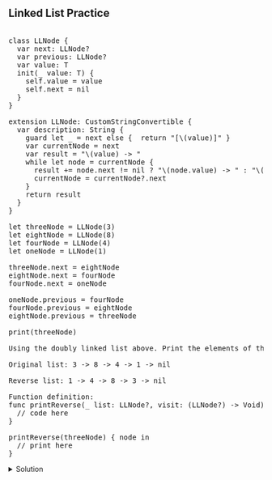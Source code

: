 ## Linked List Practice 

<pre> 
class LLNode<T> {
  var next: LLNode?
  var previous: LLNode?
  var value: T
  init(_ value: T) {
    self.value = value
    self.next = nil
  }
}

extension LLNode: CustomStringConvertible {
  var description: String {
    guard let _ = next else {  return "[\(value)]" }
    var currentNode = next
    var result = "\(value) -> "
    while let node = currentNode {
      result += node.next != nil ? "\(node.value) -> " : "\(node.value) -> nil"
      currentNode = currentNode?.next
    }
    return result
  }
}

let threeNode = LLNode(3)
let eightNode = LLNode(8)
let fourNode = LLNode(4)
let oneNode = LLNode(1)

threeNode.next = eightNode
eightNode.next = fourNode
fourNode.next = oneNode

oneNode.previous = fourNode
fourNode.previous = eightNode
eightNode.previous = threeNode

print(threeNode)

Using the doubly linked list above. Print the elements of the list in reverse. 

Original list: 3 -> 8 -> 4 -> 1 -> nil 

Reverse list: 1 -> 4 -> 8 -> 3 -> nil 

Function definition: 
func printReverse<T>(_ list: LLNode<T>?, visit: (LLNode<T>?) -> Void) {
  // code here
}

printReverse(threeNode) { node in
  // print here
}
</pre> 

<details> 
  <summary>Solution</summary> 
  
  ```swift
class LLNode<T> {
  var next: LLNode?
  var previous: LLNode?
  var value: T
  init(_ value: T) {
    self.value = value
    self.next = nil
  }
}

extension LLNode: CustomStringConvertible {
  var description: String {
    guard let _ = next else {  return "[\(value)]" }
    var currentNode = next
    var result = "\(value) -> "
    while let node = currentNode {
      result += node.next != nil ? "\(node.value) -> " : "\(node.value) -> nil"
      currentNode = currentNode?.next
    }
    return result
  }
}

func printReverse<T>(_ list: LLNode<T>?, visit: (LLNode<T>?) -> Void) {
  guard let _ = list else { return }
  printReverse(list?.next, visit: visit)
  visit(list)
}

let threeNode = LLNode(3)
let eightNode = LLNode(8)
let fourNode = LLNode(4)
let oneNode = LLNode(1)

threeNode.next = eightNode
eightNode.next = fourNode
fourNode.next = oneNode

oneNode.previous = fourNode
fourNode.previous = eightNode
eightNode.previous = threeNode

print(threeNode)

printReverse(threeNode) { node in
  if let _ = node?.previous {
    print("\(node!.value) -> ", terminator: "")
  } else {
    print("\(node!.value) -> nil")
  }
}
  ```
  
</details> 
